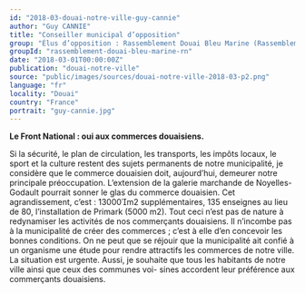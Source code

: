 ```yaml
---
id: "2018-03-douai-notre-ville-guy-cannie"
author: "Guy CANNIE"
title: "Conseiller municipal d’opposition"
group: "Élus d’opposition : Rassemblement Douai Bleu Marine (Rassemblement National)"
groupId: "rassemblement-douai-bleu-marine-rn"
date: "2018-03-01T00:00:00Z"
publication: "douai-notre-ville"
source: "public/images/sources/douai-notre-ville-2018-03-p2.png"
language: "fr"
locality: "Douai"
country: "France"
portrait: "guy-cannie.jpg"
---
```


**Le Front National : oui aux commerces douaisiens.**

Si la sécurité, le plan de circulation, les transports, les impôts locaux, le sport et la culture restent des sujets permanents de notre municipalité, je considère que le commerce douaisien doit, aujourd’hui, demeurer notre principale préoccupation. L’extension de la galerie marchande de Noyelles-Godault pourrait sonner le glas du commerce douaisien. Cet agrandissement, c’est : 13000m2 supplémentaires, 135 enseignes au lieu de 80, l’installation de Primark (5000 m2). Tout ceci n’est pas de nature à redynamiser les activités de nos commerçants douaisiens. Il n’incombe pas à la municipalité de créer des commerces ; c’est à elle d’en concevoir les bonnes conditions. On ne peut que se réjouir que la municipalité ait confié à un organisme une étude pour rendre attractifs les commerces de notre ville. La situation est urgente. Aussi, je souhaite que tous les habitants de notre ville ainsi que ceux des communes voi-
sines accordent leur préférence aux commerçants douaisiens.
